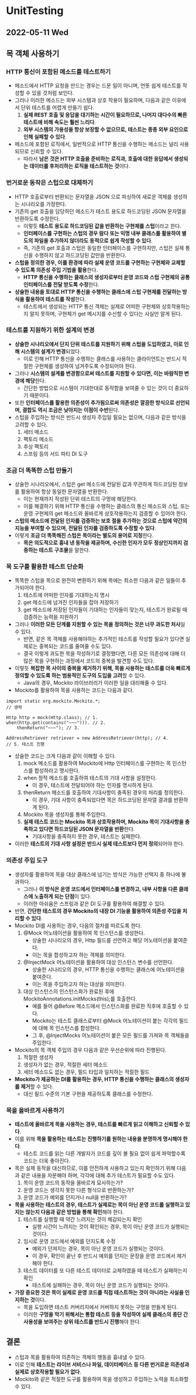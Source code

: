 # UnitTesting
## 2022-05-11 Wed

## 목 객체 사용하기
### HTTP 통신이 포함된 메소드를 테스트하기
* 메소드에서 HTTP 요청을 만드는 경우는 드문 일이 아니며, 언뜻 쉽게 테스트를 작성할 수 있을 것처럼 보인다.
* 그러나 이러한 메소드는 외부 시스템과 상호 작용이 필요하며, 다음과 같은 이유에서 단위 테스트를 어렵게 만들기 쉽다.
  1. **실제 REST 호출 및 응답을 대기하는 시간이 필요하므로, 나머지 대다수의 빠른 테스트에 비해 속도는 훨씬 느리다**.
  2. **외부 시스템의 가용성을 항상 보장할 수 없으므로, 테스트는 종종 외부 요인으로 인해 실패할 수 있다**.
* 메소드에 포함된 로직에서, 일반적으로 HTTP 통신을 수행하는 메소드는 널리 사용되므로 신뢰할 수 있다.
  * 따라서 **남은 것은 HTTP 호출을 준비하는 로직과, 호출에 대한 응답에서 생성되는 데이터를 후처리하는 로직을 테스트하는 것**이다.

### 번거로운 동작은 스텁으로 대체하기
* HTTP 호출로부터 반환되는 문자열을 JSON 으로 파싱하여 새로운 객체를 생성하는 시나리오를 가정한다.
* 기존의 get 호출을 담당하던 메소드가 테스트 용도로 하드코딩된 JSON 문자열을 반환하도록 수정한다.
  * 이렇듯 **테스트 용도로 하드코딩된 값을 반환하는 구현체를 스텁**이라고 한다.
  * **인터페이스를 구현하는 스텁의 경우 람다 또는 익명 내부 클래스를 활용하여 별도의 파일을 추가하지 않더라도 동적으로 쉽게 작성할 수 있다**.
  * 즉, 기존의 get 호출과 스텁은 동일한 인터페이스를 구현하지만, 스텁은 실제 통신을 수행하지 않고 하드코딩된 값만을 반환한다.
* **스텁을 정의한 경우, 이를 환경에 따라 실제 운영 코드를 구현하는 구현체와 교체할 수 있도록 의존성 주입 기법을 활용**한다.
  * **HTTP 통신을 수행하는 클래스의 생성자로부터 운영 코드와 스텁 구현체의 공통 인터페이스를 전달 받도록 수정**한다.
* **상술한 내용을 토대로 HTTP 통신을 수행하는 클래스에 스텁 구현체를 전달하는 방식을 활용하여 테스트를 작성**한다.
  * 테스트에서 생성되는 HTTP 통신 객체는 실제로 어떠한 구현체와 상호작용하는지 알지 못하며, 구현체가 get 메시지를 수신할 수 있다는 사실만 알게 된다.

### 테스트를 지원하기 위한 설계의 변경
* **상술한 시나리오에서 단지 단위 테스트를 지원하기 위해 스텁을 도입하였고, 이로 인해 시스템의 설계가 변경**되었다.
  * 이로 인해 HTTP 통신을 수행하는 클래스를 사용하는 클라이언트는 반드시 적절한 구현체를 생성하여 넘겨주도록 수정되어야 한다.
* 그러나 **시스템의 설계를 변경함으로써 테스트를 지원할 수 있다면, 이는 바람직한 변경에 해당**한다.
  * 간단한 방법으로 시스템이 기대한대로 동작함을 보여줄 수 있는 것이 더 중요하기 때문이다.
* 또한 **인터페이스를 활용한 의존성이 추가됨으로써 의존성은 깔끔한 방식으로 선언되며, 결합도 역시 조금은 낮아지는 이점이 수반**된다.
* 스텁을 주입하는 방식은 반드시 생성자 주입일 필요는 없으며, 다음과 같은 방식을 고려할 수 있다.
  1. 세터 메소드
  2. 팩토리 메소드
  3. 추상 팩토리
  4. 스프링 등의 서드 파티 DI 도구

### 조금 더 똑똑한 스텁 만들기
* 상술한 시나리오에서, 스텁은 get 메소드에 전달된 값과 무관하게 하드코딩된 정보를 활용하여 항상 동일한 문자열을 반환한다.
  * 이는 현재까지 작성된 단위 테스트의 구멍에 해당한다.
  * 이를 해결하기 위해 HTTP 통신을 수행하는 클래스의 통신 메소드와 스텁, 또는 운영 구현체의 get 메소드와 올바르게 상호작용하는지 검증할 수 있어야 한다.
* **스텁의 메소드에 전달된 인자를 검증하는 보호 절을 추가하는 것으로 스텁에 약간의 지능을 부여할 수 있으며, 전달된 인자를 검증하도록 수정할 수 있다**.
* 이렇게 **조금 더 똑똑해진 스텁은 목이라는 별도의 용어로 지칭**한다.
  * **목은 의도적으로 흉내 낸 동작을 제공하며, 수신한 인자가 모두 정상인지까지 검증하는 테스트 구조물**을 말한다.

### 목 도구를 활용한 테스트 단순화
* 똑똑한 스텁을 목으로 완전히 변환하기 위해 목에는 최소한 다음과 같은 일들이 추가되어야 한다.
  1. 테스트에 어떠한 인자를 기대하는지 명시
  2. get 메소드에 넘겨진 인자들을 잡아 저장하기
  3. get 메소드에 저장된 인자들이 기대하는 인자들이 맞는지, 테스트가 완료될 때 검증하는 능력을 지원하기
* 그러나 **이러한 모든 단계를 지원할 수 있는 목을 정의하는 것은 너무 과도한 처사**일 수 있다.
  * 반면, 같은 목 객체를 사용해야하는 추가적인 테스트를 작성할 필요가 있다면 실제로는 중복되는 코드를 줄여줄 수도 있다.
  * 결국 이렇게 과도한 목을 작성하기로 결정했다면, 다른 모든 의존성에 대해 더 많은 목을 구현하는 과정에서 코드의 중복을 발견할 수도 있다.
* 이렇듯 **복잡한 목 사이의 중복을 제거하기 위해, 목을 사용하는 테스트를 더욱 빠르게 정의할 수 있도록 하는 범용적인 도구의 도입을 고려**할 수 있다.
  * Java의 경우, Mockito 라이브러리가 이러한 일을 대리해줄 수 있다.
* Mockito를 활용하여 목을 사용하는 코드는 다음과 같다.
```
import static org.mockito.Mockito.*;
// 생략

Http http = mock(Http.class); // 1.
when(http.get(contains("~~~"))). // 2.
    thenReturn("~~~"); // 3.
    
AddressRetriever retriever = new AddressRetriever(http); // 4.
// 5. 테스트 진행
```
* 상술한 코드는 크게 다음과 같이 이해할 수 있다.
  1. mock 메소드를 활용하여 Mockito에 Http 인터페이스를 구현하는 목 인스턴스를 합성하라고 명시한다.
  2. when 정적 메소드를 호출하여 테스트의 기대 사항을 설정한다.
     * 이 경우, 테스트에 전달되어야 하는 인자를 명시하게 된다.
  3. thenReturn 메소드를 호출하여 기대사항이 충족된 경우의 처리를 정의한다.
     * 이 경우, 기대 사항이 충족되었다면 목은 하드코딩된 문자열 결과를 반환하게 된다.
  4. Mockito 목을 생성자를 통해 주입한다.
  5. **실제 테스트 코드는 Mockito 목과 상호작용하며, Mockito 목이 기대사항을 충족하고 있다면 하드코딩된 JSON 문자열을 반환**한다.
     * 기대사항을 충족하지 못한 경우, 테스트는 실패한다.
* 이러한 **테스트의 기대 사항 설정은 반드시 실제 테스트보다 먼저 정의**되어야 한다.

### 의존성 주입 도구
* 생성자를 활용하여 목을 대상 클래스에 넘기는 방식은 가능한 선택지 중 하나에 불과하다.
  * 그러나 **이 방식은 운영 코드에서 인터페이스를 변경하고, 내부 사항을 다른 클래스에 노출하게 되는 단점**이 있다.
  * 이러한 아쉬움은 스프링과 같은 DI 도구를 활용하여 해결할 수 있다.
* 반면, **간단한 테스트의 경우 Mockito의 내장 DI 기능을 활용하여 의존성 주입을 처리할 수 있다**.
* Mockito DI를 사용하는 경우, 다음의 절차를 따르도록 한다.
  1. @Mock 어노테이션을 활용하여 목 인스턴스를 생성한다.
     * 상술한 시나리오의 경우, Http 필드를 선언하고 해당 어노테이션을 붙여준다.
     * 이는 목을 합성하고자 하는 객체를 의미한다.
  2. @InjectMock 어노테이션을 활용하여 대상 인스턴스 변수를 선언한다.
     * 상술한 시나리오의 경우, HTTP 통신을 수행하는 클래스에 어노테이션을 붙여준다.
     * 이는 목을 주입하고자 하는 대상을 의미한다.
  3. 대상 인스턴스의 인스턴스화가 완료된 후에 MockitoAnnotations.initMocks(this);를 호출한다.
     * 예를 들어 @Before 메소드에서 인스턴스화를 완료한 직후에 호출할 수 있다.
     * Mockito는 테스트 클래스로부터 @Mock 어노테이션이 붙는 각각의 필드에 대해 목 인스턴스를 합성한다.
     * 그 후, @InjectMocks 어노테이션이 붙은 모든 필드를 가져와 목 객체들을 주입한다.
* Mockito의 목 객체 주입의 경우 다음과 같은 우선순위에 따라 진행된다.
  1. 적절한 생성자
  2. 생성자가 없는 경우, 적절한 세터 메소드
  3. 세터 메소드도 없는 경우, 필드 타입과 일치하는 적절한 필드
* **Mockito가 제공하는 DI를 활용하는 경우, HTTP 통신을 수행하는 클래스의 생성자를 제거**할 수 있다.
  * 대신 필드 수준의 기본 구현을 제공하도록 클래스를 수정한다.

### 목을 올바르게 사용하기
* **테스트에 올바르게 목을 사용하는 경우, 테스트를 빠르게 읽고 이해하고 신뢰할 수 있다**.
* 이를 위해 **목을 활용하는 테스트는 진행하기를 원하는 내용을 분명하게 명시해야 한다**.
  * 테스트 코드를 읽는 다른 개발자가 코드를 깊이 볼 필요 없이 쉽게 파악할수록 코드는 더욱 좋아진다.
* 목은 실제 동작을 대신하므로, 이를 안전하게 사용하고 있는지 확인하기 위해 다음과 같은 내용을 자문해야 하며, 각각에 대해 추가 테스트가 필요할 수도 있다.
  1. 목이 운영 코드의 동작을 올바르게 묘사하는가?
  2. 운영 코드는 생각지 못한 다른 형식으로 반환하는가?
  3. 운영 코드가 예외를 던지거나 null을 반환하는가?
* **목을 사용하는 테스트의 경우, 테스트가 실제로는 목이 아닌 운영 코드를 실행하고 있지는 않는지 다음과 같은 방법을 통해 확인**해야 한다.
  1. 테스트를 실행할 때 약간 느려지는 것이 체감되는지 확인
     * 실행 시간이 느려지는 것이 확인되는 경우, 목이 아닌 운영 코드가 실행되는 것이다. 
  2. 임시로 운영 코드에서 예외를 던지도록 수정
     * 예외가 던져지는 경우, 목이 아닌 운영 코드가 실행되는 것이다.
     * 이 경우, 확인이 끝난 후 반드시 예외를 던지는 문장을 운영 코드에서 제거해야 한다.
  3. 테스트 데이터를 또 다른 테스트 데이터로 교체하였을 때 테스트가 실패하는지 확인
     * 테스트에 실패하는 경우, 목이 아닌 운영 코드가 실행되는 것이다.
* **가장 중요한 것은 목이 실제로 운영 코드를 직접 테스트하는 것이 아니라는 사실을 인지하는 것**이다.
  * 목을 도입하면 테스트 커버리지에서 커버하지 못하는 구멍을 만들게 된다.
  * 이러한 **구멍을 막기 위해서는 통합 테스트 등을 작성하여 실제 클래스의 종단 간 사용성을 보여주는 상위 테스트를 반드시 진행**해야 한다.  

## 결론
* 스텁과 목을 활용하여 의존하는 객체의 행동을 흉내낼 수 있다.
* 이로 인해 **테스트는 라이브 서비스나 파일, 데이터베이스 등 다른 번거로운 의존성과 실제로 상호작용할 필요가 없다**.
* Mockito와 같은 적절한 도구를 활용하여 목을 생성하고 주입하는 노력을 최소화할 수 있다.